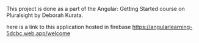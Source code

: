 This project is done as a part of the Angular: Getting Started course on Pluralsight by Deborah Kurata.

here is a link to this application hosted in firebase
https://angularlearning-5dcbc.web.app/welcome

